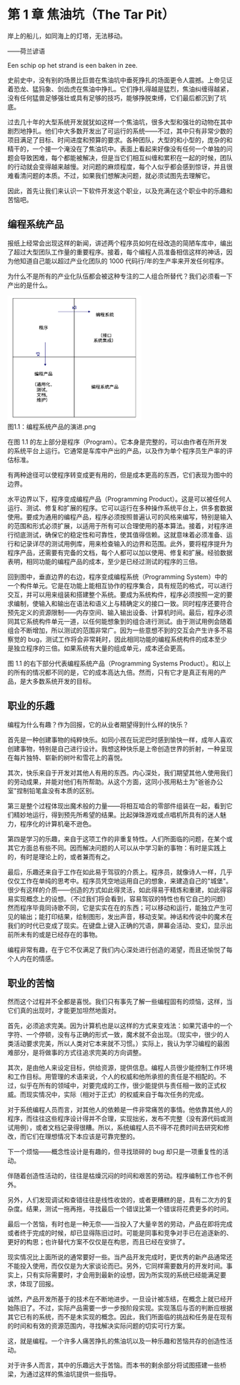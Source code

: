 # 第 1 章 焦油坑（The Tar Pit）

岸上的船儿，如同海上的灯塔，无法移动。

——荷兰谚语

Een schip op het strand is een baken in zee.

史前史中，没有别的场景比巨兽在焦油坑中垂死挣扎的场面更令人震撼。上帝见证着恐龙、猛犸象、剑齿虎在焦油中挣扎。它们挣扎得越是猛烈，焦油纠缠得越紧，没有任何猛兽足够强壮或具有足够的技巧，能够挣脱束缚，它们最后都沉到了坑底。

过去几十年的大型系统开发就犹如这样一个焦油坑，很多大型和强壮的动物在其中剧烈地挣扎。他们中大多数开发出了可运行的系统——不过，其中只有非常少数的项目满足了目标、时间进度和预算的要求。各种团队，大型的和小型的，庞杂的和精干的，一个接一个淹没在了焦油坑中。表面上看起来好像没有任何一个单独的问题会导致困难，每个都能被解决，但是当它们相互纠缠和累积在一起的时候，团队的行动就会变得越来越慢。对问题的麻烦程度，每个人似乎都会感到惊讶，并且很难看清问题的本质。不过，如果我们想解决问题，就必须试图先去理解它。

因此，首先让我们来认识一下软件开发这个职业，以及充满在这个职业中的乐趣和苦恼吧。

## 编程系统产品

报纸上经常会出现这样的新闻，讲述两个程序员如何在经改造的简陋车库中，编出了超过大型团队工作量的重要程序。接着，每个编程人员准备相信这样的神话，因为他知道自己能以超过产业化团队的 1000 代码行/年的生产率来开发任何程序。

为什么不是所有的产业化队伍都会被这种专注的二人组合所替代？我们必须看一下产出的是什么。

<div style="inline">
  <img src="../images/ch1/图1.1：编程系统产品的演进.png" width="300px" height="280px" />
</div>
图1.1：编程系统产品的演进.png

在图 1.1 的左上部分是程序（Program）。它本身是完整的，可以由作者在所开发的系统平台上运行。它通常是车库中产出的产品，以及作为单个程序员生产率的评估标准。

有两种途径可以使程序转变成更有用的，但是成本更高的东西，它们表现为图中的边界。

水平边界以下，程序变成编程产品（Programming Product）。这是可以被任何人运行、测试、修复和扩展的程序。它可以运行在多种操作系统平台上，供多套数据使用。要成为通用的编程产品，程序必须按照普遍认可的风格来编写，特别是输入的范围和形式必须扩展，以适用于所有可以合理使用的基本算法。接着，对程序进行彻底测试，确保它的稳定性和可靠性，使其值得信赖。这就意味着必须准备、运行和记录详尽的测试用例库，用来检查输入的边界和范围。此外，要将程序提升为程序产品，还需要有完备的文档，每个人都可以加以使用、修复和扩展。经验数据表明，相同功能的编程产品的成本，至少是已经过测试的程序的三倍。

回到图中，垂直边界的右边，程序变成编程系统（Programming System）中的一个构件单元。它是在功能上能相互协作的程序集合，具有规范的格式，可以进行交互，并可以用来组装和搭建整个系统。要成为系统构件，程序必须按照一定的要求编制，使输入和输出在语法和语义上与精确定义的接口一致。同时程序还要符合预先定义的资源限制——内存空间、输入输出设备、计算机时间。最后，程序必须同其它系统构件单元一道，以任何能想象到的组合进行测试。由于测试用例会随着组合不断增加，所以测试的范围非常广。因为一些意想不到的交互会产生许多不易察觉的 bug，测试工作将会非常耗时，因此相同功能的编程系统构件的成本至少是独立程序的三倍。如果系统有大量的组成单元，成本还会更高。

图 1.1 的右下部分代表编程系统产品（Programming Systems Product）。和以上的所有的情况都不同的是，它的成本高达九倍。然而，只有它才是真正有用的产品，是大多数系统开发的目标。

## 职业的乐趣

编程为什么有趣？作为回报，它的从业者期望得到什么样的快乐？

首先是一种创建事物的纯粹快乐。如同小孩在玩泥巴时感到愉快一样，成年人喜欢创建事物，特别是自己进行设计。我想这种快乐是上帝创造世界的折射，一种呈现在每片独特、崭新的树叶和雪花上的喜悦。

其次，快乐来自于开发对其他人有用的东西。内心深处，我们期望其他人使用我们的劳动成果，并能对他们有所帮助。从这个方面，这同小孩用粘土为"爸爸办公室"捏制铅笔盒没有本质的区别。

第三是整个过程体现出魔术般的力量——将相互啮合的零部件组装在一起，看到它们精妙地运行，得到预先所希望的结果。比起弹珠游戏或点唱机所具有的迷人魅力，程序化的计算机毫不逊色。

第四是学习的乐趣，来自于这项工作的非重复特性。人们所面临的问题，在某个或其它方面总有些不同。因而解决问题的人可以从中学习新的事物：有时是实践上的，有时是理论上的，或者兼而有之。

最后，乐趣还来自于工作在如此易于驾驭的介质上。程序员，就像诗人一样，几乎仅仅工作在单纯的思考中。程序员凭空地运用自己的想象，来建造自己的"城堡"。很少有这样的介质——创造的方式如此得灵活，如此得易于精炼和重建，如此得容易实现概念上的设想。（不过我们将会看到，容易驾驭的特性也有它自己的问题）然而程序毕竟同诗歌不同，它是实实在在的东西；可以移动和运行，能独立产生可见的输出；能打印结果，绘制图形，发出声音，移动支架。神话和传说中的魔术在我们的时代已变成了现实。在键盘上键入正确的咒语，屏幕会活动、变幻，显示出前所未有的或是已经存在的事物。

编程非常有趣，在于它不仅满足了我们内心深处进行创造的渴望，而且还愉悦了每个人内在的情感。

## 职业的苦恼

然而这个过程并不全都是喜悦。我们只有事先了解一些编程固有的烦恼，这样，当它们真的出现时，才能更加坦然地面对。

首先，必须追求完美。因为计算机也是以这样的方式来变戏法：如果咒语中的一个字符、一个停顿，没有与正确的形式一致，魔术就不会出现。（现实中，很少的人类活动要求完美，所以人类对它本来就不习惯。）实际上，我认为学习编程的最困难部分，是将做事的方式往追求完美的方向调整。

其次，是由他人来设定目标，供给资源，提供信息。编程人员很少能控制工作环境和工作目标。用管理的术语来说，个人的权威和他所承担的责任是不相配的。不过，似乎在所有的领域中，对要完成的工作，很少能提供与责任相一致的正式权威。而现实情况中，实际（相对于正式）的权威来自于每次任务的完成。

对于系统编程人员而言，对其他人的依赖是一件非常痛苦的事情。他依靠其他人的程序，而往往这些程序设计得并不合理，实现拙劣，发布不完整（没有源代码或测试用例），或者文档记录得很糟。所以，系统编程人员不得不花费时间去研究和修改，而它们在理想情况下本应该是可靠完整的。

下一个烦恼——概念性设计是有趣的，但寻找琐碎的 bug 却只是一项重复性的活动。

伴随着创造性活动的，往往是枯燥沉闷的时间和艰苦的劳动。程序编制工作也不例外。

另外，人们发现调试和查错往往是线性收敛的，或者更糟糕的是，具有二次方的复杂度。结果，测试一拖再拖，寻找最后一个错误比第一个错误将花费更多的时间。

最后一个苦恼，有时也是一种无奈——当投入了大量辛苦的劳动，产品在即将完成或者终于完成的时候，却已显得陈旧过时。可能是同事和竞争对手已在追逐新的、更好的构思；也许替代方案不仅仅是在构思，而且已经在安排了。

现实情况比上面所说的通常要好一些。当产品开发完成时，更优秀的新产品通常还不能投入使用，而仅仅是为大家谈论而已。另外，它同样需要数月的开发时间。事实上，只有实际需要时，才会用到最新的设想，因为所实现的系统已经能满足要求，体现了回报。

诚然，产品开发所基于的技术在不断地进步。一旦设计被冻结，在概念上就已经开始陈旧了。不过，实际产品需要一步一步按阶段实现。实现落后与否的判断应根据其它已有的系统，而不是未实现的概念。因此，我们所面临的挑战和任务是在现有的时间和有效的资源范围内，寻找解决实际问题的切实可行方案。

这，就是编程。一个许多人痛苦挣扎的焦油坑以及一种乐趣和苦恼共存的创造性活动。

对于许多人而言，其中的乐趣远大于苦恼。而本书的剩余部分将试图搭建一些桥梁，为通过这样的焦油坑提供一些指导。
